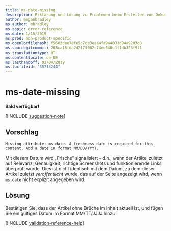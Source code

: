 ```yaml
---
title: ms-date-missing
description: Erklärung und Lösung zu Problemen beim Erstellen von Dokumentationsartikeln – ms-date-missing
author: meganbradley
ms.author: mbradley
ms.topic: error-reference
ms.date: 1/15/2019
ms.prod: non-product-specific
ms.openlocfilehash: f5603dee7efe5c7ce3eaa4fa944031d94a9283d8
ms.sourcegitcommit: 203ca15fda2d217f082c74ec648c1f1db323f9f1
ms.translationtype: HT
ms.contentlocale: de-DE
ms.lasthandoff: 02/04/2019
ms.locfileid: "55713244"
---
```

# <a name="ms-date-missing"></a>ms-date-missing

**Bald verfügbar!**

[!INCLUDE [suggestion-note](includes/suggestion-note.md)]

## <a name="suggestion"></a>Vorschlag

`Missing attribute: ms.date. A freshness date is required for this content. Add a date in format MM/DD/YYYY.`

Mit diesem Datum wird „Frische“ signalisiert – d.h., wann der Artikel zuletzt auf Relevanz, Genauigkeit, richtige Screenshots und funktionierende Links überprüft wurde. Dies ist nicht identisch mit dem Datum, zu dem dieser Artikel zuletzt *veröffentlicht* wurde, das auf der Seite angezeigt wird, wenn `ms.date` nicht explizit angegeben wird.

## <a name="resolution"></a>Lösung

Bestätigen Sie, dass der Artikel ohne Brüche im Inhalt aktuell ist, und fügen Sie ein gültiges Datum im Format MM/TT/JJJJ hinzu.

<!--make sure to add this file to your includes folder and verify the path-->
[!INCLUDE [validation-reference-help](includes/validation-reference-help.md)]
